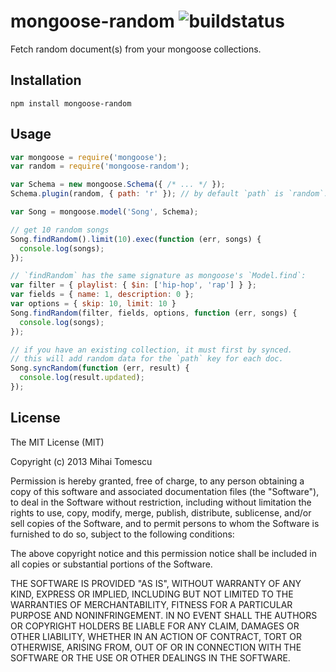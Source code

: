 mongoose-random ![buildstatus](https://travis-ci.org/matomesc/node-battle.svg?branch=master)
===============

Fetch random document(s) from your mongoose collections.

## Installation

```
npm install mongoose-random
```

## Usage

```js
var mongoose = require('mongoose');
var random = require('mongoose-random');

var Schema = new mongoose.Schema({ /* ... */ });
Schema.plugin(random, { path: 'r' }); // by default `path` is `random`. It's used internally to store a random value on each doc.

var Song = mongoose.model('Song', Schema);

// get 10 random songs
Song.findRandom().limit(10).exec(function (err, songs) {
  console.log(songs);
});

// `findRandom` has the same signature as mongoose's `Model.find`:
var filter = { playlist: { $in: ['hip-hop', 'rap'] } };
var fields = { name: 1, description: 0 };
var options = { skip: 10, limit: 10 }
Song.findRandom(filter, fields, options, function (err, songs) {
  console.log(songs);
});

// if you have an existing collection, it must first by synced.
// this will add random data for the `path` key for each doc.
Song.syncRandom(function (err, result) {
  console.log(result.updated);
});
```

## License

The MIT License (MIT)

Copyright (c) 2013 Mihai Tomescu

Permission is hereby granted, free of charge, to any person obtaining a copy
of this software and associated documentation files (the "Software"), to deal
in the Software without restriction, including without limitation the rights
to use, copy, modify, merge, publish, distribute, sublicense, and/or sell
copies of the Software, and to permit persons to whom the Software is
furnished to do so, subject to the following conditions:

The above copyright notice and this permission notice shall be included in
all copies or substantial portions of the Software.

THE SOFTWARE IS PROVIDED "AS IS", WITHOUT WARRANTY OF ANY KIND, EXPRESS OR
IMPLIED, INCLUDING BUT NOT LIMITED TO THE WARRANTIES OF MERCHANTABILITY,
FITNESS FOR A PARTICULAR PURPOSE AND NONINFRINGEMENT. IN NO EVENT SHALL THE
AUTHORS OR COPYRIGHT HOLDERS BE LIABLE FOR ANY CLAIM, DAMAGES OR OTHER
LIABILITY, WHETHER IN AN ACTION OF CONTRACT, TORT OR OTHERWISE, ARISING FROM,
OUT OF OR IN CONNECTION WITH THE SOFTWARE OR THE USE OR OTHER DEALINGS IN
THE SOFTWARE.
